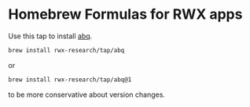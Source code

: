 # Homebrew Formulas for RWX apps

Use this tap to install [abq](https://abq.build/).

```bash
brew install rwx-research/tap/abq
```

or

```bash
brew install rwx-research/tap/abq@1
```

to be more conservative about version changes.
